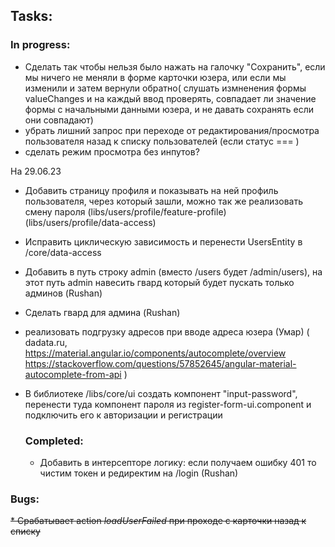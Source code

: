 ## Tasks:
  ### In progress:

* Сделать так чтобы нельзя было нажать на галочку "Сохранить", если мы ничего не меняли в форме карточки юзера, или если мы изменили и затем вернули обратно(
  слушать измненения формы valueChanges и на каждый ввод проверять, совпадает ли значение формы с начальными данными юзера, и не давать сохранять если они совпадают)
* убрать лишний запрос при переходе от редактирования/просмотра пользователя назад к списку пользователей (если статус === )
* сделать режим просмотра без инпутов?

На 29.06.23
* Добавить страницу профиля и показывать на ней профиль пользователя, через который зашли, можно так же реализовать смену пароля
(libs/users/profile/feature-profile)
(libs/users/profile/data-access)
* Исправить циклическую зависимость и перенести UsersEntity в /core/data-access

* Добавить в путь строку admin (вместо /users будет /admin/users), на этот путь admin навесить гвард который будет пускать только админов (Rushan)
* Сделать гвард для админа (Rushan)
* реализовать подгрузку адресов при вводе адреса юзера (Умар) (
  dadata.ru, 
  https://material.angular.io/components/autocomplete/overview
  https://stackoverflow.com/questions/57852645/angular-material-autocomplete-from-api
)
* В библиотеке /libs/core/ui создать компонент "input-password", перенести туда компонент пароля из register-form-ui.component и подключить его к авторизации и регистрации

  ### Completed:
  * Добавить в интерсепторе логику: если получаем ошибку 401 то чистим токен и редиректим на /login (Rushan)

### Bugs:

~~* Срабатывает action _loadUserFailed_ при проходе с карточки назад к списку~~

